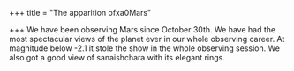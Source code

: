 +++
title = "The apparition ofxa0Mars"

+++
We have been observing Mars since October 30th. We have had the most
spectacular views of the planet ever in our whole observing career. At
magnitude below -2.1 it stole the show in the whole observing session.
We also got a good view of sanaishchara with its elegant rings.

